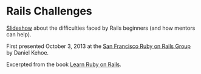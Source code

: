 Rails Challenges
================

[Slideshow](http://railsapps.github.io/rails-challenges/) about the difficulties faced by Rails beginners (and how mentors can help).

First presented October 3, 2013 at the [San Francisco Ruby on Rails Group](http://www.meetup.com/SFRails/events/136335062/) by Daniel Kehoe.

Excerpted from the book [Learn Ruby on Rails](http://learn-rails.com/).
